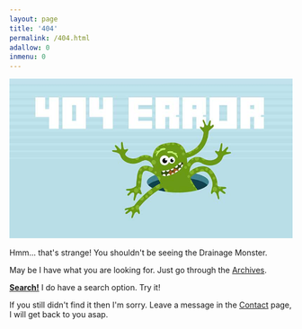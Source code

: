```yaml
---
layout: page
title: '404'
permalink: /404.html
adallow: 0
inmenu: 0
---
```


![404 Error](/img/404.jpg)

Hmm... that's strange! You shouldn't be seeing the Drainage Monster.

May be I have what you are looking for. Just go through the [Archives](/archive/).

[**Search!**](/search/) I do have a search option. Try it!

If you still didn't find it then I'm sorry. Leave a message in the [Contact](/contact/) page, I will get back to you asap.